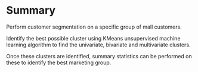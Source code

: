 # Summary

Perform customer segmentation on a specific group of mall customers. 

Identify the best possible cluster using KMeans unsupervised machine learning algorithm to find the univariate, bivariate and multivariate clusters. 

Once these clusters are identified, summary statistics can be performed on these to identify the best marketing group. 

